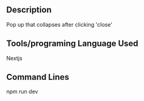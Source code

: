 ## Description
Pop up that collapses after clicking  'close'
## Tools/programing Language Used
Nextjs 
## Command Lines
npm run dev

